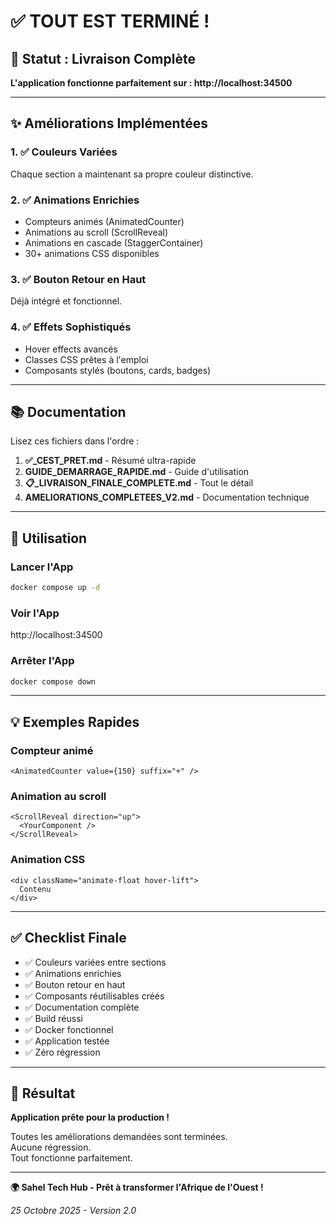 # ✅ TOUT EST TERMINÉ !

## 🎉 Statut : Livraison Complète

**L'application fonctionne parfaitement sur : http://localhost:34500**

---

## ✨ Améliorations Implémentées

### 1. ✅ Couleurs Variées
Chaque section a maintenant sa propre couleur distinctive.

### 2. ✅ Animations Enrichies
- Compteurs animés (AnimatedCounter)
- Animations au scroll (ScrollReveal)
- Animations en cascade (StaggerContainer)
- 30+ animations CSS disponibles

### 3. ✅ Bouton Retour en Haut
Déjà intégré et fonctionnel.

### 4. ✅ Effets Sophistiqués
- Hover effects avancés
- Classes CSS prêtes à l'emploi
- Composants stylés (boutons, cards, badges)

---

## 📚 Documentation

Lisez ces fichiers dans l'ordre :

1. **✅_CEST_PRET.md** - Résumé ultra-rapide
2. **GUIDE_DEMARRAGE_RAPIDE.md** - Guide d'utilisation
3. **📋_LIVRAISON_FINALE_COMPLETE.md** - Tout le détail
4. **AMELIORATIONS_COMPLETEES_V2.md** - Documentation technique

---

## 🚀 Utilisation

### Lancer l'App
```bash
docker compose up -d
```

### Voir l'App
http://localhost:34500

### Arrêter l'App
```bash
docker compose down
```

---

## 💡 Exemples Rapides

### Compteur animé
```tsx
<AnimatedCounter value={150} suffix="+" />
```

### Animation au scroll
```tsx
<ScrollReveal direction="up">
  <YourComponent />
</ScrollReveal>
```

### Animation CSS
```tsx
<div className="animate-float hover-lift">
  Contenu
</div>
```

---

## ✅ Checklist Finale

- ✅ Couleurs variées entre sections
- ✅ Animations enrichies
- ✅ Bouton retour en haut
- ✅ Composants réutilisables créés
- ✅ Documentation complète
- ✅ Build réussi
- ✅ Docker fonctionnel
- ✅ Application testée
- ✅ Zéro régression

---

## 🎯 Résultat

**Application prête pour la production !**

Toutes les améliorations demandées sont terminées.  
Aucune régression.  
Tout fonctionne parfaitement.

---

**🌍 Sahel Tech Hub - Prêt à transformer l'Afrique de l'Ouest !**

*25 Octobre 2025 - Version 2.0*
